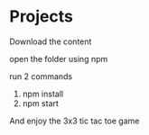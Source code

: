 # Projects

Download the content

open the folder using npm

run 2 commands
1. npm install
2. npm start

And enjoy the 3x3 tic tac toe game
